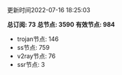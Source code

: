 更新时间2022-07-16 18:25:03

**总订阅: 73**
**总节点: 3590**
**有效节点: 984**
- trojan节点: 146
- ss节点: 759
- v2ray节点: 76
- ssr节点: 3
